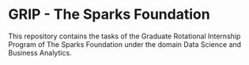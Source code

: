 # GRIP - The Sparks Foundation
This repository contains the tasks of the Graduate Rotational Internship Program of The Sparks Foundation under the domain Data Science and Business Analytics.
